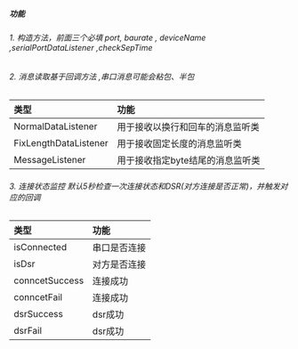 ##### 功能
###### 1. 构造方法，前面三个必填    port, baurate , deviceName ,serialPortDataListener ,checkSepTime
###### 2. 消息读取基于回调方法  ,串口消息可能会粘包、半包
|类型|功能|
|:-|:-|
|NormalDataListener|用于接收以换行和回车的消息监听类|
|FixLengthDataListener|用于接收固定长度的消息监听类|
|MessageListener|用于接收指定byte结尾的消息监听类|
###### 3. 连接状态监控  默认5秒检查一次连接状态和DSR(对方连接是否正常)，并触发对应的回调
|类型|功能|
|:-|:-|
|isConnected|串口是否连接|
|isDsr|对方是否连接|
|conncetSuccess|连接成功|
|conncetFail|连接成功|
|dsrSuccess|dsr成功|
|dsrFail|dsr成功|
